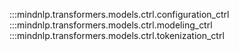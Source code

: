 :::mindnlp.transformers.models.ctrl.configuration_ctrl
:::mindnlp.transformers.models.ctrl.modeling_ctrl
:::mindnlp.transformers.models.ctrl.tokenization_ctrl